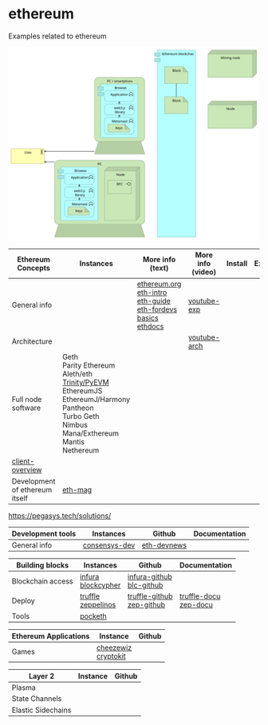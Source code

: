 # ethereum
Examples related to ethereum

![](architecture/Ethereum.svg)


| Ethereum Concepts | Instances                | More info (text) | More info (video) |   Install  |  Examples |
| --------------- |  ---------                  | ---------       | ---------          | ---------  |  -------- | 
| General info    |    |   [ethereum.org]<br>[eth-intro]<br>[eth-guide]<br>[eth-fordevs]<br>[basics]<br>[ethdocs]   |  [youtube-exp]
| Architecture    |                             |                   | [youtube-arch]
| Full node software | Geth<br>Parity Ethereum<br>Aleth/eth<br>[Trinity/PyEVM]<br>EthereumJS<br>EthereumJ/Harmony<br>Pantheon<br>Turbo Geth<br>Nimbus<br> Mana/Exthereum<br>Mantis<br>Nethereum
| [client-overview]
| Development of ethereum itself | [eth-mag]

[ethereum.org]:    https://www.ethereum.org/
[eth-intro]:       https://medium.com/coinmonks/https-medium-com-ritesh-modi-solidity-chapter1-63dfaff08a11
[eth-guide]:       https://blockgeeks.com/guides/ethereum/
[eth-fordevs]:     https://blockgeeks.com/guides/?tagfilter=true&filter=Blockchain%20for%20Developers
[youtube-exp]:     https://www.youtube.com/results?search_query=ethereum+explained
[youtube-arch]:    https://www.youtube.com/results?search_query=ethereum+architecture
[consensys-dev]:   https://ethereum.consensys.net/
[basics]:          https://consensys.net/academy/blockchain-basics-book/
[ethdocs]:         http://www.ethdocs.org
[Trinity/PyEVM]:         https://trinity-client.readthedocs.io
[client-overview]: http://www.ethdocs.org/en/latest/ethereum-clients
https://pegasys.tech/solutions/

[eth-mag]:         https://ethereum-magicians.org/
[eth-devnews]:     https://weekinethereumnews.com/

| Development tools     | Instances                              | Github         | Documentation |
| ---------------       |  ---------                             | ------         | --------------|
| General info          | [consensys-dev]                        | [eth-devnews]


| Building blocks   | Instances                              | Github | Documentation |
| ---------------   |  ---------                             | ------ | --------------|
| Blockchain access | [infura]<br>[blockcypher]              | [infura-github]<br>[blc-github]  |  
| Deploy            | [truffle]<br>[zeppelinos]              | [truffle-github]<br>[zep-github] | [truffle-docu]<br>[zep-docu]
| Tools             | [pocketh]


[infura]:         https://mainnet.infura.io/
[infura-github]:  https://github.com/INFURA
[blockcypher]:    https://www.blockcypher.com/
[blc-github]:     https://github.com/blockcypher
[zeppelinos]:     https://zeppelinos.org/
[zep-github]:     https://github.com/zeppelinos
[zep-docu]:       https://blog.zeppelinos.org/
[truffle]:        https://truffleframework.com/
[truffle-github]: https://github.com/trufflesuite/truffle
[truffle-docu]:   https://truffleframework.com/docs
[pocketh]:        https://github.com/ajsantander/pocketh




| Ethereum Applications | Instance            |  Github |
| ---------------       |  ---------          | ------- |
| Games              | [cheezewiz]<br>[cryptokit]

[cheezewiz]: https://www.cheezewizards.com/
[cryptokit]: https://www.cryptokitties.co/


| Layer 2           | Instance            |  Github |
| ---------------   |  ---------          | ------- |
| Plasma
| State Channels
| Elastic Sidechains

